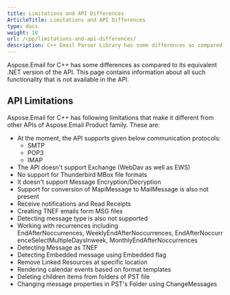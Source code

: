 ```yaml
---
title: Limitations and API Differences
ArticleTitle: Limitations and API Differences
type: docs
weight: 10
url: /cpp/limitations-and-api-differences/
description: C++ Email Parser Library has some differences as compared to its equivalent .NET version. This page contains information about all such functionality that is not available in the API.
---
```


Aspose.Email for C++ has some differences as compared to its equivalent .NET version of the API. This page contains information about all such functionality that is not available in the API.
## **API Limitations**
Aspose.Email for C++ has following limitations that make it different from other APIs of Aspose.Email Product family. These are:

- At the moment, the API supports given below communication protocols:
  - SMTP
  - POP3
  - IMAP
- The API doesn't support Exchange (WebDav as well as EWS)
- No support for Thunderbird MBox file formats
- It doesn't support Message Encryption/Decryption
- Support for conversion of MapiMessage to MailMessage is also not present
- Receive notifications and Read Receipts
- Creating TNEF emails form MSG files
- Detecting message type is also not supported
- Working with recurrences including EndAfterNoccurrences, WeeklyEndAfterNoccurrences, EndAfterNoccurrenceSelectMultipleDaysInweek, MonthlyEndAfterNoccurrences
- Detecting Message as TNEF
- Detecting Embedded message using Embedded flag
- Remove Linked Resources at specific location
- Rendering calendar events based on format templates
- Deleting children items from folders of PST file
- Changing message properties in PST's Folder using ChangeMessages

